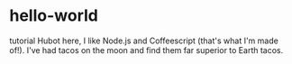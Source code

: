 # hello-world
tutorial
Hubot here, I like Node.js and Coffeescript (that's what I'm made of!).
I've had tacos on the moon and find them far superior to Earth tacos.
